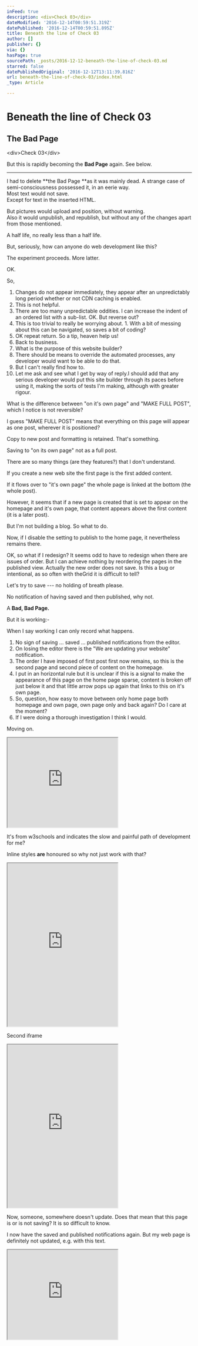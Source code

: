 ```yaml
---
inFeed: true
description: <div>Check 03</div>
dateModified: '2016-12-14T00:59:51.319Z'
datePublished: '2016-12-14T00:59:51.895Z'
title: Beneath the line of Check 03
author: []
publisher: {}
via: {}
hasPage: true
sourcePath: _posts/2016-12-12-beneath-the-line-of-check-03.md
starred: false
datePublishedOriginal: '2016-12-12T13:11:39.816Z'
url: beneath-the-line-of-check-03/index.html
_type: Article

---
```

# **Beneath the line of Check 03**

## **The Bad Page**

<div\>Check 03</div\>

But this is rapidly becoming the **Bad Page** again. See below.

---

I had to delete **the Bad Page **as it was mainly dead. A strange case of semi-consciousness possessed it, in an eerie way.  
Most text would not save.  
Except for text in the inserted HTML.

But pictures would upload and position, without warning.  
Also it would unpublish, and republish, but without any of the changes apart from those mentioned.

A half life, no really less than a half life.

But, seriously, how can anyone do web development like this?

The experiment proceeds. More latter.

OK.

So,

1. Changes do not appear immediately, they appear after an unpredictably long period whether or not CDN caching is enabled.
  1. This is not helpful.
  2. There are too many unpredictable oddities. I can increase the indent of an ordered list with a sub-list. OK. But reverse out?
  3. This is too trivial to really be worrying about.
    1. With a bit of messing about this can be navigated, so saves a bit of coding?
2. OK repeat return. So a tip, heaven help us!
3. Back to business.
  1. What is the purpose of this website builder?
  2. There should be means to override the automated processes, any developer would want to be able to do that.
  3. But I can't really find how to.
4. Let me ask and see what I get by way of reply.I should add that any serious developer would put this site builder through its paces before using it, making the sorts of tests I'm making, although with greater rigour.

What is the difference between "on it's own page" and "MAKE FULL POST", which I notice is not reversible?

I guess "MAKE FULL POST" means that everything on this page will appear as one post, wherever it is positioned?

Copy to new post and formatting is retained. That's something.

Saving to "on its own page" not as a full post.

There are so many things (are they features?) that I don't understand.

If you create a new web site the first page is the first added content.

If it flows over to "it's own page" the whole page is linked at the bottom (the whole post).

However, it seems that if a new page is created that is set to appear on the homepage and it's own page, that content appears above the first content (it is a later post).

But I'm not building a blog. So what to do.

Now, if I disable the setting to publish to the home page, it nevertheless remains there.

OK, so what if I redesign? It seems odd to have to redesign when there are issues of order. But I can achieve nothing by reordering the pages in the published view. Actually the new order does not save. Is this a bug or intentional, as so often with theGrid it is difficult to tell?

Let's try to save --- no holding of breath please.

No notification of having saved and then published, why not.

A **Bad, Bad Page.**

But it is working:-

When I say working I can only record what happens.

1. No sign of saving ... saved ... published notifications from the editor.
2. On losing the editor there is the "We are updating your website" notification.
3. The order I have imposed of first post first now remains, so this is the second page and second piece of content on the homepage.
4. I put in an horizontal rule but it is unclear if this is a signal to make the appearance of this page on the home page sparse, content is broken off just below it and that little arrow pops up again that links to this on it's own page.
5. So, question, how easy to move between only home page both homepage and own page, own page only and back again? Do I care at the moment?
  1. If I were doing a thorough investigation I think I would.

Moving on.

<iframe src="https://the-grid.github.io/ed-userhtml/?g=eJw1j8FSwzAMRO_9ip2eoYFya0xuHBi48gFObGINiuSxlZb-PQ6F287qzb6RC3RGtSvH5_3op6-56CrhflLWchq5Nf0tXxJZ7LMPgWQ-HR_yd78fdoBLx-FdJai4rsWtyX8FqMJSxOQzmWdMZFfoJ15kZi_hgFf7Rxathqx5ZV3rDST5vXxI8wa8NWvQ5Q4XsgSPJVrRrNyGBb5Evw3rORY8PmEhZtr8kvy4EVYPrsvDznXt3eEHs2lU1A" height="244" style=""></iframe>

It's from w3schools and indicates the slow and painful path of development for me?

Inline styles **are** honoured so why not just work with that?

<iframe src="https://the-grid.github.io/ed-userhtml/?g=eJydUk2P0zAQvedXzIZDWqHY4rqb5AKICx8HjoiDE08TL44dxk5LhfjvjNN0290VIHFz8uZ9-I0rbfZgdJ133kVlHFLeVJJ_NpBlVejITLHJAHaz66LxDgbltMX3XukNbuEnQwDMDd6isL7fFAlCDWacPMVbKOAloIiKeoxiINxt7xaOlKAsUtxA_krw0ULvvRY5LPiv55ZviTz9wXPBwLKzcf0_rc--pzlwPkKYp3TGqwCVPN8-q1oVEJJCnQ8xTuFWysnbY2-i8NTLzrOSQxeDzBuobsoSgtpjgHicONANlGXqcK0TAnV1fsD2QrsP8tF3aU1EMRon7kPaxyWJNe4bENp6TZ8_iRUHE8o5kOBsw9wK4_kX9mR02YUgjdP4QwxxtDlk3qXGmHu10j3bb3PgGKnSM7Z2fwJl8-hlAOwVd59y1aB9N488Jb7PSMfPaLGLzCwS_OU69tdiXUYip7fHJOanOXEaucvO7-QdqRbefPoAO_IjHBQ5LnW5RBEujg9qaFlolXya48WA1vrkvYw_kFuvj0JNEzr9ejCWi7Cis9zCR69xE2nG7Zr3b-riQGr6f_HLnn8DqWsuXg" height="444" style=""></iframe>

Second iframe

<iframe src="https://the-grid.github.io/ed-userhtml/?g=eJylUj2T0zAQ7fMr9kzhZBhLM5R3SRpgaPgoKBkKxdrYOmStWckJGYb_ziqxz-EYuOI62W_fh94K1rFm16ftAmA_hDo5CtCaYD2-J2OXuIKfAgHUFCJ5VJ6aZZkhtOC6njjdQgkvAVUy3GBSLeN-dXfmaA3GI6clFK-UHD00RFYVcMZ__W35lpn4H55nDLw4u9A8aT35XuYgUII49PmMVwHWerr9Yr0zESErbIo2pT7eat2TPzUuKeJG1yRKAUOKutjC-qaqIJoDRkinXgLdQFXlDsc6IXK9KY64m2n3Uf_xXXmXUHUuqPtYbK-TeBe-AaPfjOmLR7FS62I1RFaSrR12ypH8woadreoYdRNj5YLFH6pNnS9gQSG3JvyrtR4kwqoAiZJrnbCx_wuoc5b5dQAcjPSfs23AUj10MqW-D8inz-ixTsIsM_zlOvrXclxIJss-k5CEn-fUZeRuMb2Vd2x28ObTB9gzdXA0HKTY8yXKODtO01kQvWiNqo-jvGjRe8r2E-NBYkf2pEzfY7CvW-elDq9qL118JIvLxAOu5hf8Pw91ZNM_y2Le-2_GmSjj" height="444" style=""></iframe>

Now, someone, somewhere doesn't update. Does that mean that this page is or is not saving? It is so difficult to know.

I now have the saved and published notifications again. But my web page is definitely not updated, e.g. with this text.

<iframe src="https://the-grid.github.io/ed-userhtml/?g=eJwlzDEOgCAMBdCrGHZgN8hdFLBtImr6S-LxNXF9w0uy69rbBC2LY7Mbc4zGAj-ggcR4bEGujxqpVF-ASICXs7YnsPXD5fQf-QUqJxu3" height="244" style=""></iframe>